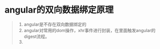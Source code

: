 # angular的双向数据绑定原理
> 1. angular是不存在双向数据绑定的
> 2. angular对常用的dom操作，xhr事件进行封装，在里面触发angular的digest流程。
> 3. 
